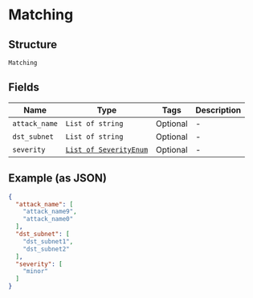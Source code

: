 
# Matching

## Structure

`Matching`

## Fields

| Name | Type | Tags | Description |
|  --- | --- | --- | --- |
| `attack_name` | `List of string` | Optional | - |
| `dst_subnet` | `List of string` | Optional | - |
| `severity` | [`List of SeverityEnum`](../../doc/models/severity-enum.md) | Optional | - |

## Example (as JSON)

```json
{
  "attack_name": [
    "attack_name9",
    "attack_name0"
  ],
  "dst_subnet": [
    "dst_subnet1",
    "dst_subnet2"
  ],
  "severity": [
    "minor"
  ]
}
```

